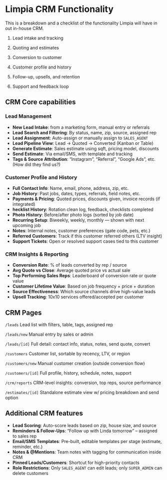 # Limpia CRM Functionality

This is a breakdown and a checklist of the functionality Limpia will have in out in-house CRM.

1. Lead intake and tracking

2. Quoting and estimates

3. Conversion to customer

4. Customer profile and history

5. Follow-up, upsells, and retention

6. Support and feedback loop

## CRM Core capabilities

### Lead Management

- **New Lead Intake**: from a marketing form, manual entry or referrals
- **Lead Search and Filtering**: By status, name, zip, source, assigned rep
- **Lead Assignment**: Auto-assign or manually assign to `SALES_AGENT`
- **Lead Pipeline View**: Lead → Quoted → Converted (Kanban or Table)
- **Generate Estimate**: Sales estimate using sqft, pricing model, discounts
- **Send Estimate**: Via email/SMS, with template and tracking
- **Tags & Source Attribution**: “Instagram”, “Referral”, “Google Ads”, etc. (How did they find us?)

### Customer Profile and History

- **Full Contact Info**: Name, email, phone, address, zip, etc.
- **Job History**: Past jobs, dates, types, referrals, field notes, etc.
- **Payments & Pricing**: Quoted prices, discounts given, invoice records (if integrated)
- **hecklist History**: Rotation clean log, feedback, checklists completed
- **Photo History**: Before/after photo logs (sorted by job date)
- **Recurring Setup**: Biweekly, weekly, monthly — shown with next upcoming job
- **Notes**: Internal notes, customer preferences (gate code, pets, etc.)
- **Referred Customers**: Track if this customer referred others (LTV insight)
- **Support Tickets**: Open or resolved support cases tied to this customer

### CRM Insights & Reporting

- **Conversion Rate**: % of leads converted by rep / source
- **Avg Quote vs Close**: Average quoted price vs actual sale
- **Top Performing Sales Reps**: Leaderboard of conversion rate or quote value
- **Customer Lifetime Value**: Based on job frequency + price + duration
- **Source Effectiveness**: Which source channels drive high-value leads
- **Upsell Tracking**: 10x10 services offered/accepted per customer

## CRM Pages

`/leads` Lead list with filters, table, tags, assigned rep

`/leads/new` Manual entry by sales or admin

`/leads/[id]` Full detail: contact info, status, notes, send quote, convert

`/customers` Customer list, sortable by recency, LTV, or region

`/customers/new` Manual customer creation (outside conversion flow)

`/customers/[id]` Full profile, history, schedule, notes, support

`/crm/reports` CRM-level insights: conversion, top reps, source performance

`/estimates/[id]` Standalone estimate view w/ pricing breakdown and send option

## Additional CRM features

- **Lead Scoring**: Auto-score leads based on zip, house size, and source
- **Reminders & Follow-Ups**: “Follow up with Linda tomorrow” – assigned to sales rep
- **Email/SMS Templates**: Pre-built, editable templates per stage (estimate, reminder, etc.)
- **Notes & @Mentions**: Team notes with tagging for communication inside CRM
- **Pinned Leads/Customers**: Shortcut for high-priority contacts
- **Role Restrictions**: Only `SALES_AGENT` can edit leads; only `SUPER_ADMIN` can delete customers
